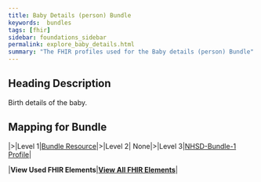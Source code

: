 ```yaml
---
title: Baby Details (person) Bundle
keywords:  bundles
tags: [fhir]
sidebar: foundations_sidebar
permalink: explore_baby_details.html
summary: "The FHIR profiles used for the Baby details (person) Bundle"
---
```

## Heading Description ##
Birth details of the baby.

## Mapping for Bundle ##

|>|Level 1|[Bundle Resource](http://hl7.org/fhir/stu3/bundle.html)|>|Level 2| None|>|Level 3|[NHSD-Bundle-1 Profile](http://xxx)|


|**View Used FHIR Elements**|**[View All FHIR Elements](explore_baby_details_all.html#mapping-for-bundle)**|

